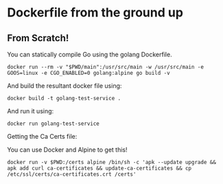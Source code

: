# Dockerfile from the ground up

## From Scratch!

You can statically compile Go using the golang Dockerfile.

```
docker run --rm -v "$PWD/main":/usr/src/main -w /usr/src/main -e GOOS=linux -e CGO_ENABLED=0 golang:alpine go build -v
```

And build the resultant docker file using:

```
docker build -t golang-test-service .
```

And run it using:

```
docker run golang-test-service
```

Getting the Ca Certs file:

You can use Docker and Alpine to get this!

```
docker run -v $PWD:/certs alpine /bin/sh -c 'apk --update upgrade && apk add curl ca-certificates && update-ca-certificates && cp /etc/ssl/certs/ca-certificates.crt /certs'
```
